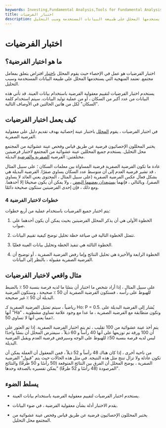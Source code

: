```yaml
---
keywords: Investing,Fundamental Analysis,Tools for Fundamental Analysis,Tools
title: اختبار الفرضيات
description: اختبار الفرضيات هو العملية التي يستخدمها المحلل لاختبار فرضية إحصائية. تعتمد المنهجية التي يستخدمها المحلل على طبيعة البيانات المستخدمة وسبب التحليل.
---
```


# اختبار الفرضيات
## ما هو اختبار الفرضية؟

اختبار الفرضيات هو عمل في الإحصاء حيث يقوم المحلل [باختبار](/wilcoxon-test) افتراض يتعلق بمعامل مجتمع. تعتمد المنهجية التي يستخدمها المحلل على طبيعة البيانات المستخدمة وسبب التحليل.

يستخدم اختبار الفرضيات لتقييم معقولية الفرضية باستخدام بيانات العينة. قد تأتي هذه البيانات من عدد أكبر من السكان ، أو من عملية توليد البيانات. سيتم استخدام كلمة "السكان" لكل من هاتين الحالتين في الأوصاف التالية.

## كيف يعمل اختبار الفرضيات

في اختبار الفرضيات ، يقوم [المحلل](/analyst) باختبار عينة إحصائية بهدف تقديم دليل على معقولية الفرضية الصفرية.

يختبر المحللون الإحصائيون فرضية عن طريق قياس وفحص عينة عشوائية من المجتمع محل التحليل. يستخدم جميع المحللين عينة عشوائية من المجتمع لاختبار فرضيتين مختلفتين: الفرضية [الصفرية والفرضية](/null_hypothesis) البديلة.

عادة ما تكون الفرضية الصفرية فرضية المساواة بين معلمات السكان ؛ على سبيل المثال ، قد تشير فرضية العدم إلى أن متوسط عدد السكان يساوي صفرًا. الفرضية البديلة هي بشكل فعال عكس الفرضية الصفرية (على سبيل المثال ، المحتوى يعني العائد لا يساوي الصفر). وبالتالي ، فإنهما [يستبعدان بعضهما البعض](/mutuallyexclusive) ، ولا يمكن أن يكون صحيحًا إلا أحدهما. ومع ذلك ، فإن إحدى الفرضيتين ستكون صحيحة دائمًا.

### 4 خطوات لاختبار الفرضية

يتم اختبار جميع الفرضيات باستخدام عملية من أربع خطوات:

1. الخطوة الأولى هي أن يذكر المحلل الفرضيتين بحيث يمكن أن يكون أحدهما على صواب.

1. تتمثل الخطوة التالية في صياغة خطة تحليل توضح كيفية تقييم البيانات.

1. الخطوة الثالثة هي تنفيذ الخطة وتحليل بيانات العينة فعليًا.

1. الخطوة الرابعة والأخيرة هي تحليل النتائج وإما رفض الفرضية الصفرية ، أو توضيح أن الفرضية الصفرية مقبولة ، بالنظر إلى البيانات.

## مثال واقعي لاختبار الفرضيات

على سبيل المثال ، إذا أراد شخص ما اختبار أن بنسًا ما لديه فرصة بنسبة 50 ٪ بالضبط للهبوط على رأسه ، فستكون الفرضية الصفرية أن 50 ٪ صحيحة ، وستكون الفرضية البديلة أن 50 ٪ غير صحيحة.

رياضياً ، سيتم تمثيل الفرضية الصفرية كـ Ho: P = 0.5. يُشار إلى الفرضية البديلة على أنها "Ha" وتكون متطابقة مع الفرضية الصفرية ، ما عدا مع وجود علامة تساوي مشطوبة ، مما يعني أنها لا تساوي 50٪.

يتم أخذ عينة عشوائية من 100 تقليب ، ثم يتم اختبار الفرضية الصفرية. إذا تم العثور على أن 100 ورقة تم توزيعها على أنها 40 رأساً و 60 ذيلاً ، سيفترض المحلل أن بنسًا واحدًا ليس لديه فرصة بنسبة 50٪ للهبوط على الوجه وسيرفض فرضية العدم ويقبل الفرضية البديلة.

من ناحية أخرى ، إذا كان هناك 48 رأساً و 52 ذيلاً ، فمن المعقول أن العملة يمكن أن تكون عادلة ولا تزال تنتج مثل هذه النتيجة. في مثل هذه الحالات حيث يتم "قبول" الفرضية الصفرية ، يوضح المحلل أن الفرق بين النتائج المتوقعة (50 رأسًا و 50 طرفًا) والنتائج المرصودة (48 رأسًا و 52 طرفًا) "يمكن تفسيره بالصدفة وحدها".

## يسلط الضوء

- يستخدم اختبار الفرضيات لتقييم معقولية الفرضية باستخدام بيانات العينة.

- يقدم الاختبار أدلة بشأن معقولية الفرضية ، في ضوء البيانات.

- يختبر المحللون الإحصائيون فرضية عن طريق قياس وفحص عينة عشوائية من المجتمع محل التحليل.

